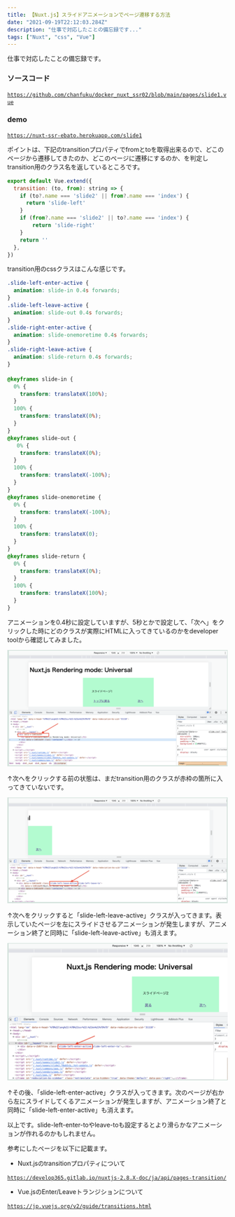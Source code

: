 ```yaml
---
title: 【Nuxt.js】スライドアニメーションでページ遷移する方法
date: "2021-09-19T22:12:03.284Z"
description: "仕事で対応したことの備忘録です..."
tags: ["Nuxt", "css", "Vue"]
---
```


仕事で対応したことの備忘録です。

### ソースコード

<a href="https://github.com/chanfuku/docker_nuxt_ssr02/blob/main/pages/slide1.vue" target="_blank">`https://github.com/chanfuku/docker_nuxt_ssr02/blob/main/pages/slide1.vue`</a>

### demo

<a href="https://nuxt-ssr-ebato.herokuapp.com/slide1" target="_blank">`https://nuxt-ssr-ebato.herokuapp.com/slide1`</a>

ポイントは、下記のtransitionプロパティでfromとtoを取得出来るので、どこのページから遷移してきたのか、どこのページに遷移にするのか、を判定しtransition用のクラス名を返しているところです。

```javascript
export default Vue.extend({
  transition: (to, from): string => {
    if (to?.name === 'slide2' || from?.name === 'index') {
      return 'slide-left'
    }
    if (from?.name === 'slide2' || to?.name === 'index') {
        return 'slide-right'
    }
    return ''
  },
})
```

transition用のcssクラスはこんな感じです。

```css
.slide-left-enter-active {
  animation: slide-in 0.4s forwards;
}
.slide-left-leave-active {
  animation: slide-out 0.4s forwards;
}
.slide-right-enter-active {
  animation: slide-onemoretime 0.4s forwards;
}
.slide-right-leave-active {
  animation: slide-return 0.4s forwards;
}

@keyframes slide-in {
  0% {
    transform: translateX(100%);
  }
  100% {
    transform: translateX(0%);
  }
}
@keyframes slide-out {
   0% {
    transform: translateX(0%);
  }
  100% {
    transform: translateX(-100%);
  }
}
@keyframes slide-onemoretime {
  0% {
    transform: translateX(-100%);
  }
  100% {
    transform: translateX(0);
  }
}
@keyframes slide-return {
  0% {
    transform: translateX(0%);
  }
  100% {
    transform: translateX(100%);
  }
}
```

アニメーションを0.4秒に設定していますが、5秒とかで設定して、「次へ」をクリックした時にどのクラスが実際にHTMLに入ってきているのかをdeveloper toolから確認してみました。

![Image](./img1.png)

↑次へをクリックする前の状態は、まだtransition用のクラスが赤枠の箇所に入ってきていないです。

![Image](./img2.png)

↑次へをクリックすると「slide-left-leave-active」クラスが入ってきます。表示していたページを左にスライドさせるアニメーションが発生しますが、アニメーション終了と同時に「slide-left-leave-active」も消えます。

![Image](./img3.png)

↑その後、「slide-left-enter-active」クラスが入ってきます。次のページが右から左にスライドしてくるアニメーションが発生しますが、アニメーション終了と同時に「slide-left-enter-active」も消えます。

以上です。slide-left-enter-toやleave-toも設定するとより滑らかなアニメーションが作れるのかもしれません。

参考にしたページを以下に記載ます。

* Nuxt.jsのtransitionプロパティについて

<a href="https://develop365.gitlab.io/nuxtjs-2.8.X-doc/ja/api/pages-transition/" target="_blank">`https://develop365.gitlab.io/nuxtjs-2.8.X-doc/ja/api/pages-transition/`</a>

* Vue.jsのEnter/Leaveトランジションについて

<a href="https://jp.vuejs.org/v2/guide/transitions.html" target="_blank">`https://jp.vuejs.org/v2/guide/transitions.html`</a>

